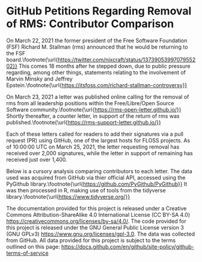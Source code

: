# GitHub Petitions Regarding Removal of RMS: Contributor Comparison

On March 22, 2021 the former president of the Free Software Foundation (FSF) Richard M. Stallman (rms) announced that he would be returning to the FSF board.\footnote{\url{https://twitter.com/nixcraft/status/1373905399707955202}} This comes 18 months after he stepped down, due to public pressure regarding, among other things, statements relating to the involvement of Marvin Minsky and Jeffrey Epstein.\footnote{\url{https://itsfoss.com/richard-stallman-controversy}}

On March 23, 2021 a letter was published online calling for the removal of rms from all leadership positions within the Free/Libre/Open Source Software community.\footnote{\url{https://rms-open-letter.github.io/}} Shortly thereafter, a counter letter, in support of the return of rms was published.\footnote{\url{https://rms-support-letter.github.io/}}

Each of these letters called for readers to add their signatures via a pull request (PR) using GitHub, one of the largest hosts for FLOSS projects. As of 10:00:00 UTC on March 25, 2021, the letter requesting removal has received over 2,000 signatures, while the letter in support of remaining has received just over 1,400.

Below is a cursory analysis comparing contributors to each letter. The data used was acquired from GitHub via thier official API, accessed using the PyGithub library.\footnote{\url{https://github.com/PyGithub/PyGithub}} It was then processed in R, making use of tools from the tidyverse library.\footnote{\url{https://www.tidyverse.org/}}

The documentation provided for this project is released under a Creative Commons Attribution-ShareAlike 4.0 International License (CC BY-SA 4.0) https://creativecommons.org/licenses/by-sa/4.0/. The code provided for this project is released under the GNU General Public License version 3 (GNU GPLv3) https://www.gnu.org/licenses/gpl-3.0. The data was collected from GitHub. All data provided for this project is subject to the terms outlined on this page: https://docs.github.com/en/github/site-policy/github-terms-of-service

